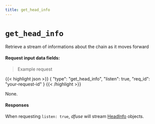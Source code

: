 ```yaml
---
title: get_head_info
---
```


# `get_head_info`

Retrieve a stream of informations about the chain as it moves forward

#### Request input data fields:

> Example request

{{< highlight json >}}
{
  "type": "get_head_info",
  "listen": true,
  "req_id": "your-request-id"
}
{{< /highlight >}}


None.


#### Responses

When requesting `listen: true`, _dfuse_ will stream [HeadInfo](#type-HeadInfo) objects.
